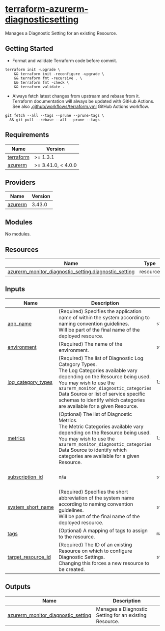 # [terraform-azurerm-diagnosticsetting](https://registry.terraform.io/providers/hashicorp/azurerm/latest/docs/resources/monitor_diagnostic_setting)

Manages a Diagnostic Setting for an existing Resource.

## Getting Started

- Format and validate Terraform code before commit.

```shell
terraform init -upgrade \
    && terraform init -reconfigure -upgrade \
    && terraform fmt -recursive . \
    && terraform fmt -check \
    && terraform validate .
```

- Always fetch latest changes from upstream and rebase from it. Terraform documentation will always be updated with GitHub Actions. See also [.github/workflows/terraform.yml](.github/workflows/terraform.yml) GitHub Actions workflow.

```shell
git fetch --all --tags --prune --prune-tags \
  && git pull --rebase --all --prune --tags
```

<!-- BEGIN_TF_DOCS -->
## Requirements

| Name | Version |
|------|---------|
| <a name="requirement_terraform"></a> [terraform](#requirement\_terraform) | >= 1.3.1 |
| <a name="requirement_azurerm"></a> [azurerm](#requirement\_azurerm) | >= 3.41.0, < 4.0.0 |

## Providers

| Name | Version |
|------|---------|
| <a name="provider_azurerm"></a> [azurerm](#provider\_azurerm) | 3.43.0 |

## Modules

No modules.

## Resources

| Name | Type |
|------|------|
| [azurerm_monitor_diagnostic_setting.diagnostic_setting](https://registry.terraform.io/providers/hashicorp/azurerm/latest/docs/resources/monitor_diagnostic_setting) | resource |

## Inputs

| Name | Description | Type | Default | Required |
|------|-------------|------|---------|:--------:|
| <a name="input_app_name"></a> [app\_name](#input\_app\_name) | (Required) Specifies the application name of within the system according to naming convention guidelines.<br>  Will be part of the final name of the deployed resource. | `string` | n/a | yes |
| <a name="input_environment"></a> [environment](#input\_environment) | (Required) The name of the environment. | `string` | n/a | yes |
| <a name="input_log_category_types"></a> [log\_category\_types](#input\_log\_category\_types) | (Required) The list of Diagnostic Log Category Types.<br>  The Log Categories available vary depending on the Resource being used.<br>  You may wish to use the `azurerm_monitor_diagnostic_categories` Data Source or list of service specific schemas to identify which categories are available for a given Resource. | `list(string)` | n/a | yes |
| <a name="input_metrics"></a> [metrics](#input\_metrics) | (Optional) The list of Diagnostic Metrics.<br>  The Metric Categories available vary depending on the Resource being used.<br>  You may wish to use the `azurerm_monitor_diagnostic_categories` Data Source to identify which categories are available for a given Resource. | `list(string)` | `[]` | no |
| <a name="input_subscription_id"></a> [subscription\_id](#input\_subscription\_id) | n/a | `string` | `"00000000-0000-0000-0000-000000000000"` | no |
| <a name="input_system_short_name"></a> [system\_short\_name](#input\_system\_short\_name) | (Required) Specifies the short abbreviation of the system name according to naming convention guidelines.<br>  Will be part of the final name of the deployed resource. | `string` | n/a | yes |
| <a name="input_tags"></a> [tags](#input\_tags) | (Optional) A mapping of tags to assign to the resource. | `map(string)` | `{}` | no |
| <a name="input_target_resource_id"></a> [target\_resource\_id](#input\_target\_resource\_id) | (Required) The ID of an existing Resource on which to configure Diagnostic Settings.<br>  Changing this forces a new resource to be created. | `string` | n/a | yes |

## Outputs

| Name | Description |
|------|-------------|
| <a name="output_azurerm_monitor_diagnostic_setting"></a> [azurerm\_monitor\_diagnostic\_setting](#output\_azurerm\_monitor\_diagnostic\_setting) | Manages a Diagnostic Setting for an existing Resource. |
<!-- END_TF_DOCS -->
